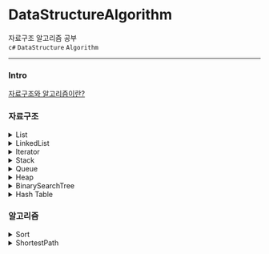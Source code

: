 # DataStructureAlgorithm

자료구조 알고리즘 공부 </br>
`c#` `DataStructure` `Algorithm`

---
### Intro

[자료구조와 알고리즘이란?](https://ysan.notion.site/00-faf7241530014e48a8b13fbd759e7c80)

### 자료구조

<details>
  <summary>List</summary>
  
  &nbsp;&nbsp;&nbsp;&nbsp; :bulb: [About List](https://www.notion.so/01-List-46703f8dd91248fdbc0c7c6f360ca0c6)
  
  
  &nbsp;&nbsp;&nbsp;&nbsp; :computer: [List Code](https://github.com/YS-AN/DataStructureAlgorithm/tree/Develop/StudyDSA/DSA01_List)
  
</details>
<details>
  <summary>LinkedList</summary>
  
  &nbsp;&nbsp;&nbsp;&nbsp; :bulb: [About LinkedList](https://ysan.notion.site/02-LinkedList-a2c3c528ab10468b92d7d50ebddd1fc0)
  
  
  &nbsp;&nbsp;&nbsp;&nbsp; :computer: [LinkedList Code](https://github.com/YS-AN/DataStructureAlgorithm/tree/Develop/StudyDSA/DSA02_LinkedList)
  
</details>
<details>
  <summary>Iterator</summary>
  
  &nbsp;&nbsp;&nbsp;&nbsp; :bulb: [About Iterator](https://ysan.notion.site/03-Iterator-c535b30e2e3e43a885ac3ac97f3ab3d4)
  
  
  &nbsp;&nbsp;&nbsp;&nbsp; :computer: [Iterator Code](https://github.com/YS-AN/DataStructureAlgorithm/tree/Develop/StudyDSA/DSA03_Iterator)
  
</details>
<details>
  <summary>Stack</summary>
  
  &nbsp;&nbsp;&nbsp;&nbsp; :bulb: [About Stack](https://ysan.notion.site/04-Stack-72c92eeea3794efbb774cb6339c4f89d)


  &nbsp;&nbsp;&nbsp;&nbsp; :computer: [Stack Code](https://github.com/YS-AN/DataStructureAlgorithm/tree/feature/DailyStudy/StudyDSA/DSA04_Stack)

</details>
<details>
  <summary>Queue</summary>

  &nbsp;&nbsp;&nbsp;&nbsp; :bulb: [About Queue](https://ysan.notion.site/05-Queue-ee617756c626473f92f6f16ef1e120e1)
    
  
  &nbsp;&nbsp;&nbsp;&nbsp; :computer: [Queue Code](https://github.com/YS-AN/DataStructureAlgorithm/tree/feature/DailyStudy/StudyDSA/DSA05_Queue)

</details>
<details>
  <summary>Heap</summary>

  &nbsp;&nbsp;&nbsp;&nbsp; :bulb: [About Heap](https://ysan.notion.site/06-Heap-b4ba847ff6af480fa17e251a7f17aba2)
    
  
  &nbsp;&nbsp;&nbsp;&nbsp; :computer: [Heap Code](https://github.com/YS-AN/DataStructureAlgorithm/tree/Develop/StudyDSA/DSA06_Heap)

</details>
<details>
  <summary>BinarySearchTree</summary>

  &nbsp;&nbsp;&nbsp;&nbsp; :bulb: [About BinarySearchTree](https://ysan.notion.site/07-Binary-Search-Tree-7f0262c9c2e84cb48a0bf8dc52140bda)
    
  
  &nbsp;&nbsp;&nbsp;&nbsp; :computer: [BinarySearchTree Code](https://github.com/YS-AN/DataStructureAlgorithm/tree/Develop/StudyDSA/DSA07_BinarySearchTree)

</details>
<details>
  <summary>Hash Table</summary>

  &nbsp;&nbsp;&nbsp;&nbsp; :bulb: [About Hash Table](https://ysan.notion.site/08-HashTable-9b80c1f4324143548608da1b3ec04039)
    
  
  &nbsp;&nbsp;&nbsp;&nbsp; :computer: [Hash Table Code](https://github.com/YS-AN/DataStructureAlgorithm/tree/Develop/StudyDSA/DSA08_HashTable)

</details>

### 알고리즘
<details>
  <summary>Sort</summary>

  &nbsp;&nbsp;&nbsp;&nbsp; :bulb: [About Sort](https://ysan.notion.site/10-Sort-3a071bcef2b04c7f807f0779f50be8fb)
    
  
  &nbsp;&nbsp;&nbsp;&nbsp; :computer: [Sort Code](https://github.com/YS-AN/DataStructureAlgorithm/tree/Develop/StudyDSA/DSA10_Sort)

</details>
<details>
  <summary>ShortestPath</summary>
      
  &nbsp;&nbsp;&nbsp;&nbsp; :computer: [ShortestPath Code](https://github.com/YS-AN/DataStructureAlgorithm/tree/Develop/StudyDSA/DSA12_ShortestPath)

</details>



